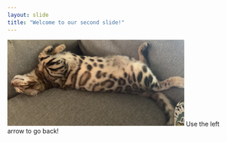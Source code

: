 ```yaml
---
layout: slide
title: "Welcome to our second slide!"
---
```

<!--![This is a cat](https://github.com/iulusoy/github-slideshow/blob/main/_posts/IMG_2790.jpg?raw=true "cat")-->
<img src="https://github.com/iulusoy/github-slideshow/blob/main/_posts/IMG_2790.jpg" width="400">
Use the left arrow to go back!
